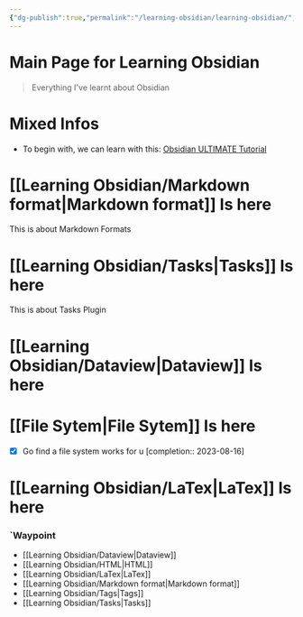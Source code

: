 ```yaml
---
{"dg-publish":true,"permalink":"/learning-obsidian/learning-obsidian/","tags":["gardenEntry"]}
---
```



# Main Page for Learning Obsidian
>Everything I've learnt about Obsidian


# **Mixed Infos**
- To begin with, we can learn with this: [Obsidian ULTIMATE Tutorial](https://www.youtube.com/watch?v=WqKluXIra70)

# [[Learning Obsidian/Markdown format\|Markdown format]] Is here
This is about Markdown Formats

# [[Learning Obsidian/Tasks\|Tasks]] Is here
This is about Tasks Plugin

# [[Learning Obsidian/Dataview\|Dataview]] Is here


# [[File Sytem\|File Sytem]] Is here
- [x] Go find a file system works for u  [completion:: 2023-08-16]


# [[Learning Obsidian/LaTex\|LaTex]] Is here










### `Waypoint

- [[Learning Obsidian/Dataview\|Dataview]]
- [[Learning Obsidian/HTML\|HTML]]
- [[Learning Obsidian/LaTex\|LaTex]]
- [[Learning Obsidian/Markdown format\|Markdown format]]
- [[Learning Obsidian/Tags\|Tags]]
- [[Learning Obsidian/Tasks\|Tasks]]



